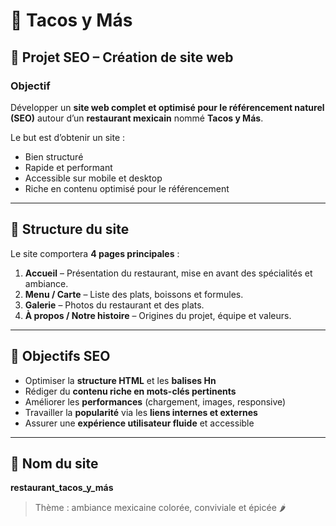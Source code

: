 # 🌮 Tacos y Más

## 📌 Projet SEO – Création de site web

### Objectif
Développer un **site web complet et optimisé pour le référencement naturel (SEO)** autour d’un **restaurant mexicain** nommé **Tacos y Más**.

Le but est d’obtenir un site :
- Bien structuré  
- Rapide et performant  
- Accessible sur mobile et desktop  
- Riche en contenu optimisé pour le référencement  

---

## 🧱 Structure du site

Le site comportera **4 pages principales** :

1. **Accueil** – Présentation du restaurant, mise en avant des spécialités et ambiance.  
2. **Menu / Carte** – Liste des plats, boissons et formules.  
3. **Galerie** – Photos du restaurant et des plats.  
4. **À propos / Notre histoire** – Origines du projet, équipe et valeurs.  

---

## 🎯 Objectifs SEO

- Optimiser la **structure HTML** et les **balises Hn**  
- Rédiger du **contenu riche en mots-clés pertinents**  
- Améliorer les **performances** (chargement, images, responsive)  
- Travailler la **popularité** via les **liens internes et externes**  
- Assurer une **expérience utilisateur fluide** et accessible  

---

## 🧩 Nom du site
**restaurant_tacos_y_más**  
> Thème : ambiance mexicaine colorée, conviviale et épicée 🌶️
